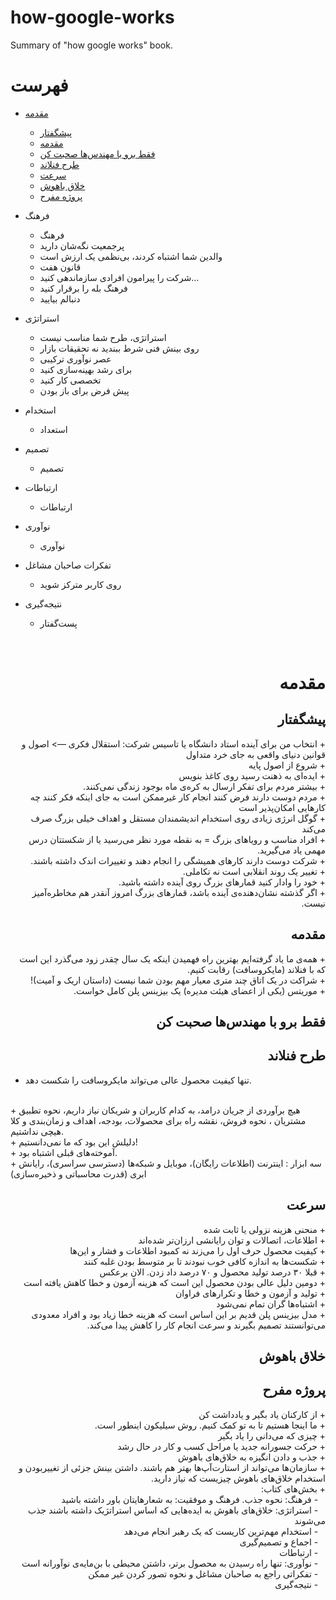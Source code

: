 # how-google-works
Summary of "how google works" book.


# فهرست

- [مقدمه](#مقدمه)
  - [پیشگفتار](#پیشگفتار)
  - [مقدمه](#مقدمه)
  - [فقط برو با مهندس‌ها صحبت کن](#فقط-برو-با-مهندسها-صحبت-کن)
  - [طرح فنلاند](#طرح-فنلاند)
  - [سرعت](#سرعت)
  - [خلاق باهوش](#خلاق-باهوش)
  - [پروژه مفرح](#پروژه-مفرح)
    
- فرهنگ	
  - فرهنگ
  - پرجمعیت نگه‌شان دارید	
  - والدین شما اشتباه کردند، بی‌نظمی یک ارزش است	
  - قانون هفت	
  - شرکت را پیرامون افرادی سازماندهی کنید…	
  - فرهنگ بله را برقرار کنید	
  - دنبالم بیایید	
- استراتژی	
  - استراتژی، طرح شما مناسب نیست
  - روی بینش فنی شرط ببندید نه تحقیقات بازار	
  - عصر نوآوری ترکیبی	
  - برای رشد بهینه‌سازی کنید	
  - تخصصی کار کنید	
  - پیش فرض برای باز بودن	
- استخدام
  - استعداد
- تصمیم	
  - تصمیم
- ارتباطات	
  - ارتباطات	
- نوآوری	
  - نوآوری	
- تفکرات صاحبان مشاغل	
  - روی کاربر مترکز شوید	
- نتیجه‌گیری	
  - پست‌گفتار	


<br/>


# <div dir="rtl">مقدمه</div>

## <div dir="rtl">پیشگفتار</div>
<div dir="rtl">
+ انتخاب من برای آینده استاد دانشگاه یا تاسیس شرکت: استقلال فکری —> اصول و قوانین دنیای واقعی به جای خرد متداول
<br>
+ شروع از اصول پایه
<br>
+ ایده‌ای به ذهنت رسید روی کاغذ بنویس
<br>
+ بیشتر مردم برای تفکر ارسال به کره‌ی ماه بوجود زندگی نمی‌کنند.
<br>
+ مردم دوست دارند فرض کنند انجام کار غیرممکن است به جای اینکه فکر کنند چه کارهایی امکان‌پذیر است
<br>
+ گوگل انرژی زیادی روی استخدام اندیشمندان مستقل و اهداف خیلی بزرگ صرف می‌کند
<br>
+ افراد مناسب و رویاهای بزرگ = به نقطه مورد نظر می‌رسید یا از شکستتان درس مهمی یاد می‌گیرید.
<br>
+ شرکت دوست دارند کارهای همیشگی را انجام دهند و تغییرات اندک داشته باشند.
<br>
+ تغییر یک روند انقلابی است نه تکاملی.
<br>
+ خود را وادار کنید قمارهای بزرگ روی آینده داشته باشید.
<br>
+ اگر گذشته نشان‌دهنده‌ی آینده باشد، قمارهای بزرگ امروز آنقدر هم مخاطره‌آمیز نیست.
</div>

## <div dir="rtl">مقدمه</div>
<div dir="rtl">
+ همه‌ی ما یاد گرفته‌ایم بهترین راه فهمیدن اینکه یک سال چقدر زود می‌گذرد این است که با فنلاند (مایکروسافت) رقابت کنیم.
<br>
+ شراکت در یک اتاق چند متری معیار مهم بودن شما نیست (داستان اریک و آمیت)!
<br>
+ موریتس (یکی از اعضای هیئت مدیره) یک بیزینس پلن کامل خواست.
</div>

## <div dir="rtl">فقط برو با مهندس‌ها صحبت کن</div>


## <div dir="rtl">طرح فنلاند</div>
+ تنها کیفیت محصول عالی می‌تواند مایکروسافت را شکست دهد.
<br>
+ هیچ برآوردی از جریان درامد، به کدام کاربران و شریکان نیاز داریم، نحوه تطبیق مشتریان ، نحوه فروش، نقشه راه برای محصولات، بودجه، اهداف و زمان‌بندی و کلا هیچی نداشتیم.
<br>
+ دلیلش این بود که ما نمی‌دانستیم!
<br>
+ آموخته‌های قبلی اشتباه بود.
<br>
+ سه ابزار : اینترنت (اطلاعات رایگان)، موبایل و شبکه‌ها (دسترسی سراسری)، رایانش ابری (قدرت محاسباتی و ذخیره‌سازی)
</div>

## <div dir="rtl">سرعت</div>
<div dir="rtl">
+ منحنی هزینه نزولی یا ثابت شده
<br>
+ اطلاعات، اتصالات و توان رایانشی ارزان‌تر شده‌اند
<br>
+ کیفیت محصول حرف اول را می‌زند نه کمبود اطلاعات و فشار و این‌ها
<br>
+ شکست‌ها به اندازه کافی خوب نبودند تا بر متوسط بودن غلبه کنند
<br>
+ قبلا ۳۰ درصد تولید محصول و ۷۰ درصد داد زدن. الان برعکس
<br>
+ دومین دلیل عالی بودن محصول این است که هزینه آزمون و خطا کاهش یافته است
<br>
+ تولید و آزمون و خطا و تکرارهای فراوان
<br>
+ اشتباه‌ها گران تمام نمی‌شود
<br>
+ مدل بیزینس پلن قدیم بر این اساس است که هزینه خطا زیاد بود و افراد معدودی می‌توانستند تصمیم بگیرند و سرعت انجام کار را کاهش پیدا می‌کند.
</div>

## <div dir="rtl">خلاق باهوش</div>


## <div dir="rtl">پروژه مفرح</div>
<div dir="rtl">
+ از کارکنان یاد بگیر و یادداشت کن
<br>
+ ما اینجا هستیم تا به تو کمک کنیم. روش سیلیکون اینطور است.
<br>
+ چیزی که می‌دانی را یاد بگیر
<br>
+ حرکت جسورانه جدید یا مراحل کسب و کار در حال رشد
<br>
+ جذب و دادن انگیزه به خلاق‌های باهوش
<br>
+ سازمان‌ها می‌تواند از استارت‌آپ‌ها بهتر هم باشند. داشتن بینش جزئی از تغییربودن و استخدام خلاق‌های باهوش چیزیست که نیاز دارید.
<br>
  &#9;
+ بخش‌های کتاب:
  <br>
&nbsp;&nbsp;&nbsp;- فرهنگ: نحوه جذب. فرهنگ و موفقیت: به شعارهایتان باور داشته باشید
  <br>
&nbsp;&nbsp;&nbsp;- استراتژی: خلاق‌های باهوش به ایده‌هایی که اساس استراتژیک داشته باشند جذب می‌شوند
  <br>
&nbsp;&nbsp;&nbsp;- استخدام مهم‌ترین کاریست که یک رهبر انجام می‌دهد
  <br>
&nbsp;&nbsp;&nbsp;- اجماع و تصمیم‌گیری
  <br>
&nbsp;&nbsp;&nbsp;- ارتباطات
  <br>
&nbsp;&nbsp;&nbsp;- نوآوری: تنها راه رسیدن به محصول برتر، داشتن محیطی با بن‌مایه‌ی نوآورانه است
  <br>
&nbsp;&nbsp;&nbsp;- تفکراتی راجع به صاحبان مشاغل و نحوه تصور کردن غیر ممکن
  <br>
&nbsp;&nbsp;&nbsp;- نتیجه‌گیری
</div>



